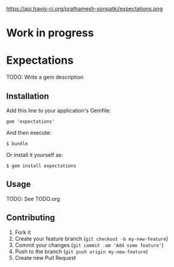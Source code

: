https://api.travis-ci.org/prathamesh-sonpatki/expectations.png

# Work in progress

# Expectations

TODO: Write a gem description

## Installation

Add this line to your application's Gemfile:

    gem 'expectations'

And then execute:

    $ bundle

Or install it yourself as:

    $ gem install expectations

## Usage

TODO: See TODO.org

## Contributing

1. Fork it
2. Create your feature branch (`git checkout -b my-new-feature`)
3. Commit your changes (`git commit -am 'Add some feature'`)
4. Push to the branch (`git push origin my-new-feature`)
5. Create new Pull Request
